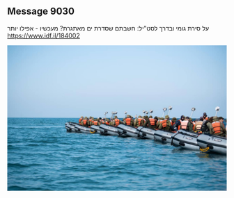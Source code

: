 ## Message 9030

על סירת גומי ובדרך לסט"יל:
חשבתם שסדרת ים מאתגרת? מעכשיו - אפילו יותר
https://www.idf.il/184002

![Photo](./9030/9030_photo.jpg)
